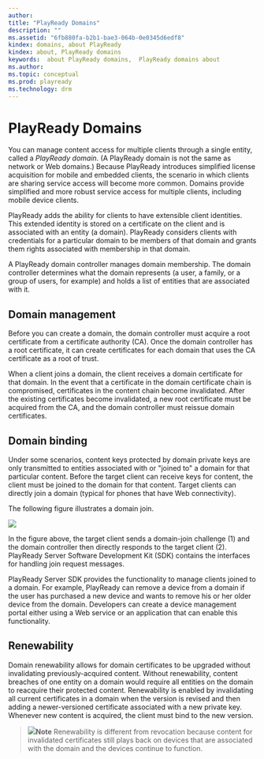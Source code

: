 ```yaml
---
author: 
title: "PlayReady Domains"
description: ""
ms.assetid: "6fb880fa-b2b1-bae3-064b-0e0345d6edf8"
kindex: domains, about PlayReady
kindex: about, PlayReady domains
keywords:  about PlayReady domains,  PlayReady domains about
ms.author: 
ms.topic: conceptual
ms.prod: playready
ms.technology: drm
---
```



# PlayReady Domains
   
  
You can manage content access for multiple clients through a single entity, called a *PlayReady domain*. (A PlayReady domain is not the same as network or Web domains.) Because PlayReady introduces simplified license acquisition for mobile and embedded clients, the scenario in which clients are sharing service access will become more common. Domains provide simplified and more robust service access for multiple clients, including mobile device clients.   
   
  
PlayReady adds the ability for clients to have extensible client identities. This extended identity is stored on a certificate on the client and is associated with an entity (a domain). PlayReady considers clients with credentials for a particular domain to be members of that domain and grants them rights associated with membership in that domain.   
   
  
A PlayReady domain controller manages domain membership. The domain controller determines what the domain represents (a user, a family, or a group of users, for example) and holds a list of entities that are associated with it.  
 
<a id="domain_management"></a>

   

## Domain management  
   
  
Before you can create a domain, the domain controller must acquire a root certificate from a certificate authority (CA). Once the domain controller has a root certificate, it can create certificates for each domain that uses the CA certificate as a root of trust.   
   
  
When a client joins a domain, the client receives a domain certificate for that domain. In the event that a certificate in the domain certificate chain is compromised, certificates in the content chain become invalidated. After the existing certificates become invalidated, a new root certificate must be acquired from the CA, and the domain controller must reissue domain certificates.  
  
<a id="ID4EIB"></a>

   

## Domain binding  
   
  
Under some scenarios, content keys protected by domain private keys are only transmitted to entities associated with or "joined to" a domain for that particular content. Before the target client can receive keys for content, the client must be joined to the domain for that content. Target clients can directly join a domain (typical for phones that have Web connectivity).  
   
  
The following figure illustrates a domain join.  
   
  
![](image26_11.jpg)  
   
  
In the figure above, the target client sends a domain-join challenge (1) and the domain controller then directly responds to the target client (2). PlayReady Server Software Development Kit (SDK) contains the interfaces for handling join request messages.  
   
  
PlayReady Server SDK provides the functionality to manage clients joined to a domain. For example, PlayReady can remove a device from a domain if the user has purchased a new device and wants to remove his or her older device from the domain. Developers can create a device management portal either using a Web service or an application that can enable this functionality.  
  
<a id="ID4E3B"></a>

   

## Renewability  
   
  
Domain renewability allows for domain certificates to be upgraded without invalidating previously-acquired content. Without renewability, content breaches of one entity on a domain would require all entities on the domain to reacquire their protected content. Renewability is enabled by invalidating all current certificates in a domain when the version is revised and then adding a newer-versioned certificate associated with a new private key. Whenever new content is acquired, the client must bind to the new version.  
   
> ![](note.gif)**Note** Renewability is different from revocation because content for invalidated certificates still plays back on devices that are associated with the domain and the devices continue to function.  
  
